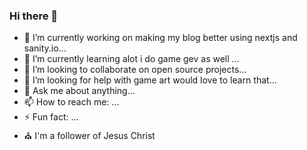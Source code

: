 ### Hi there 👋

- 🔭 I’m currently working on making my blog better using nextjs and sanity.io...
- 🌱 I’m currently learning alot i do game gev as well ...
- 👯 I’m looking to collaborate on open source projects...
- 🤔 I’m looking for help with game art would love to learn that...
- 💬 Ask me about anything...
- 📫 How to reach me: ...
- ⚡ Fun fact: ...
- ⛪ I'm a follower of Jesus Christ 

